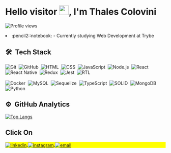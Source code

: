 <h1 align="left">Hello visitor <img src="https://raw.githubusercontent.com/kaueMarques/kaueMarques/master/hi.gif" height="30px">, I'm Thales Colovini</h1>
<p align="left"> <img src="https://komarev.com/ghpvc/?username=ThalesJC&color=yellow" alt="Profile views" /> </p>

<li>:pencil2::notebook: - Currently studying Web Development at Trybe</li>



## 🛠 &nbsp;Tech Stack

![Git](https://img.shields.io/badge/-Git-05122A?style=flat&logo=git)&nbsp;
![GitHub](https://img.shields.io/badge/-GitHub-05122A?style=flat&logo=github)&nbsp;
![HTML](https://img.shields.io/badge/-HTML-05122A?style=flat&logo=HTML5)&nbsp;
![CSS](https://img.shields.io/badge/-CSS-05122A?style=flat&logo=CSS3&logoColor=1572B6)&nbsp;
![JavaScript](https://img.shields.io/badge/-JavaScript-05122A?style=flat&logo=javascript)&nbsp;
![Node.js](https://img.shields.io/badge/-Node.js-05122A?style=flat&logo=node.js)&nbsp;
![React](https://img.shields.io/badge/-React-05122A?style=flat&logo=react)&nbsp;
![React Native](https://img.shields.io/badge/-React%20Native-05122A?style=flat&logo=android)&nbsp;
![Redux](https://img.shields.io/badge/-Redux-05122A?style=flat&logo=redux)&nbsp;
![Jest](https://img.shields.io/badge/-jest-05122A?style=flat&logo=jest)&nbsp;
![RTL](https://img.shields.io/badge/-RTL(React%20Testing%20Library)-05122A?style=flat&logo=testing-library)&nbsp; <br><br>
![Docker](https://img.shields.io/badge/-Docker-05122A?style=flat&logo=docker)&nbsp;
![MySQL](https://img.shields.io/badge/-MySQL-05122A?style=flat&logo=mysql)&nbsp;
![Sequelize](https://img.shields.io/badge/-Sequelize-05122A?style=flat&logo=sequelize)&nbsp;
![TypeScript](https://img.shields.io/badge/-TypeScript-05122A?style=flat&logo=typescript)&nbsp;
![SOLID](https://img.shields.io/badge/-S.O.L.I.D-05122A?style=flat&logo=solid)&nbsp;
![MongoDB](https://img.shields.io/badge/-MongoDB-05122A?style=flat&logo=mongodb)&nbsp;
![Python](https://img.shields.io/badge/-Python-05122A?style=flat&logo=python)&nbsp;




## ⚙️ &nbsp;GitHub Analytics
[![Top Langs](https://github-readme-stats.vercel.app/api/top-langs/?username=ThalesJC)](https://github.com/anuraghazra/github-readme-stats)

## Click On
<p align="left" style="background:yellow">
<a href="https://www.linkedin.com/in/thalesjcolovini/" target="_blank">
  <img align="center" src="https://img.shields.io/badge/-MyLinkedIn-05122A?style=flat&logo=linkedin" alt="linkedin"/>
</a>
<a href="https://www.instagram.com/thales_clvn/" target="_blank">
 <img align="center" src="https://img.shields.io/badge/-MyInstagram-05122A?style=flat&logo=instagram" alt="instagram"/>
</a>
<a href="https://github.com/ThalesJC" target="_blank">
 <img align="center" src="https://img.shields.io/badge/-thales.soul96@gmail.com-05122A?style=flat&logo=gmail" alt="email"/>
</a>
</p>
